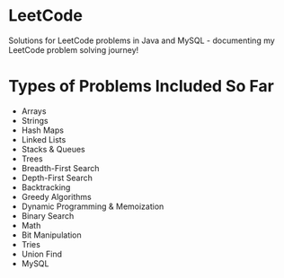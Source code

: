 # LeetCode

Solutions for LeetCode problems in Java and MySQL - documenting my LeetCode problem solving journey!

# Types of Problems Included So Far

* Arrays
* Strings
* Hash Maps
* Linked Lists
* Stacks & Queues
* Trees
* Breadth-First Search
* Depth-First Search
* Backtracking
* Greedy Algorithms
* Dynamic Programming & Memoization
* Binary Search
* Math
* Bit Manipulation
* Tries
* Union Find
* MySQL
